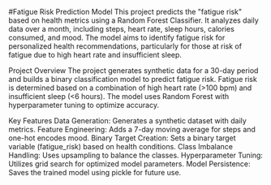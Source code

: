 #Fatigue Risk Prediction Model
This project predicts the "fatigue risk" based on health metrics using a Random Forest Classifier. It analyzes daily data over a month, including steps, heart rate, sleep hours, calories consumed, and mood. The model aims to identify fatigue risk for personalized health recommendations, particularly for those at risk of fatigue due to high heart rate and insufficient sleep.

Project Overview
The project generates synthetic data for a 30-day period and builds a binary classification model to predict fatigue risk. Fatigue risk is determined based on a combination of high heart rate (>100 bpm) and insufficient sleep (<6 hours). The model uses Random Forest with hyperparameter tuning to optimize accuracy.

Key Features
Data Generation: Generates a synthetic dataset with daily metrics.
Feature Engineering: Adds a 7-day moving average for steps and one-hot encodes mood.
Binary Target Creation: Sets a binary target variable (fatigue_risk) based on health conditions.
Class Imbalance Handling: Uses upsampling to balance the classes.
Hyperparameter Tuning: Utilizes grid search for optimized model parameters.
Model Persistence: Saves the trained model using pickle for future use.

